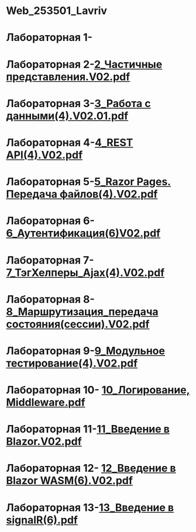 # Web_253501_Lavriv

# Лабораторная 1-

# Лабораторная 2-[2_Частичные представления.V02.pdf](https://github.com/user-attachments/files/17450839/2_.V02.pdf)

# Лабораторная 3-[3_Работа с данными(4).V02.01.pdf](https://github.com/user-attachments/files/17450841/3_.4.V02.01.pdf)

# Лабораторная 4-[4_REST API(4).V02.pdf](https://github.com/user-attachments/files/17450842/4_REST.API.4.V02.pdf)

# Лабораторная 5-[5_Razor Pages. Передача файлов(4).V02.pdf](https://github.com/user-attachments/files/17450844/5_Razor.Pages.4.V02.pdf)

# Лабораторная 6-[6_Аутентификация(6)V02.pdf](https://github.com/user-attachments/files/17450845/6_.6.V02.pdf)

# Лабораторная 7-[7_ТэгХелперы_Ajax(4).V02.pdf](https://github.com/user-attachments/files/17450846/7_._Ajax.4.V02.pdf)

# Лабораторная 8- [8_Маршрутизация_передача состояния(сессии).V02.pdf](https://github.com/user-attachments/files/17450850/8_._.V02.pdf)

# Лабораторная 9-[9_Модульное тестирование(4).V02.pdf](https://github.com/user-attachments/files/17450851/9_.4.V02.pdf)

# Лабораторная 10- [10_Логирование, Middleware.pdf](https://github.com/user-attachments/files/17450852/10_.Middleware.pdf)

# Лабораторная 11-[11_Введение в Blazor.V02.pdf](https://github.com/user-attachments/files/17450853/11_.Blazor.V02.pdf)

# Лабораторная 12- [12_Введение в Blazor WASM(6).V02.pdf](https://github.com/user-attachments/files/17450855/12_.Blazor.WASM.6.V02.pdf)

# Лабораторная 13-[13_Введение в signalR(6).pdf](https://github.com/user-attachments/files/17450859/13_.signalR.6.pdf)
